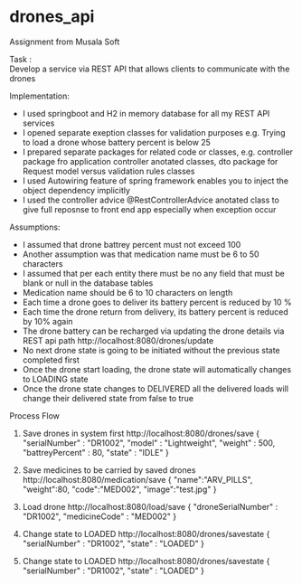# drones_api
Assignment from Musala Soft

Task : Develop a service via REST API that allows clients to communicate with the drones

Implementation:
- I used springboot and H2 in memory database for all my REST API services
- I opened separate exeption classes for validation purposes e.g. Trying to load a drone whose battery percent is below 25
- I prepared separate packages for related code or classes, e.g. controller package fro application controller anotated classes, dto package 
  for Request model versus validation rules classes
- I used Autowiring feature of spring framework enables you to inject the object dependency implicitly
- I used the controller advice @RestControllerAdvice anotated class to give full reposnse to front end app especially when exception occur

Assumptions:
- I assumed that drone battrey percent must not exceed 100
- Another assumption was that medication name must be 6 to 50 characters
- I assumed that per each entity there must be no any field that must be blank or null in the database tables
- Medication name should be 6 to 10 characters on length
- Each time a drone goes to deliver its battery percent is reduced by 10 %
- Each time the drone return from delivery, its battery percent is reduced by 10% again
- The drone battery can be recharged via updating the drone details via REST api path
  http://localhost:8080/drones/update
- No next drone state is going to be initiated without the previous state completed first
- Once the drone start loading, the drone state will automatically changes to LOADING state
- Once the drone state changes to DELIVERED all the delivered loads will change their delivered state from false to true

Process Flow
1.  Save drones in system first http://localhost:8080/drones/save
    {
      "serialNumber" : "DR1002",
      "model" : "Lightweight",
      "weight" : 500,
      "battreyPercent" : 80,
      "state" : "IDLE"
    }
    
2. Save medicines to be carried by saved drones http://localhost:8080/medication/save
    {
      "name":"ARV_PILLS",
      "weight":80,
      "code":"MED002",
      "image":"test.jpg"
    }
    
3.  Load drone http://localhost:8080/load/save
      {
        "droneSerialNumber" : "DR1002",
        "medicineCode" : "MED002"
      }
      
4.  Change state to LOADED http://localhost:8080/drones/savestate
      {
        "serialNumber" : "DR1002",
        "state" : "LOADED"
      }
      
5.  Change state to LOADED http://localhost:8080/drones/savestate
      {
        "serialNumber" : "DR1002",
        "state" : "LOADED"
      }
    
